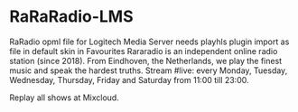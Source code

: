 # RaRaRadio-LMS
RaRadio opml file for Logitech Media Server
needs playhls plugin
import as file in default skin in Favourites 
Rararadio is an independent online radio station (since 2018). 
From Eindhoven, the Netherlands, we play the finest music and speak the hardest truths. 
Stream #live: every Monday, Tuesday, Wednesday, Thursday, Friday and Saturday from 11:00 till 23:00. 

Replay all shows at Mixcloud.

